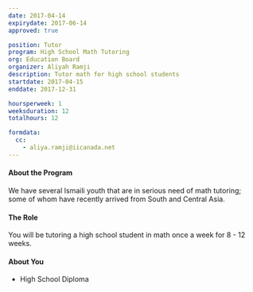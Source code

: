 ```yaml
---
date: 2017-04-14
expirydate: 2017-06-14
approved: true

position: Tutor
program: High School Math Tutoring
org: Education Board
organizer: Aliyah Ramji
description: Tutor math for high school students
startdate: 2017-04-15
enddate: 2017-12-31

hoursperweek: 1
weeksduration: 12
totalhours: 12

formdata:
  cc:
    - aliya.ramji@iicanada.net
---
```


#### About the Program

We have several Ismaili youth that are in serious need of math tutoring; some of whom have recently arrived from South and Central Asia.

#### The Role

You will be tutoring a high school student in math once a week for 8 - 12 weeks.

#### About You

- High School Diploma
